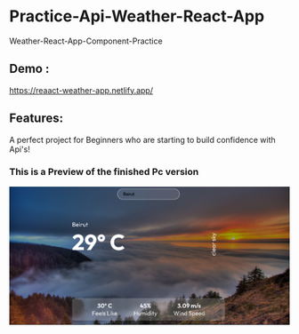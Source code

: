 # Practice-Api-Weather-React-App

Weather-React-App-Component-Practice

## Demo :

https://reaact-weather-app.netlify.app/

## Features:

A perfect project for Beginners who are starting to build confidence with Api's!

### This is a Preview of the finished Pc version

![Getting Started](./src/assets/React%20app%20preview%20.PNG)